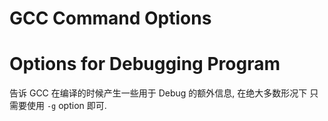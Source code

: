 # GCC Command Options


# Options for Debugging Program

告诉 GCC 在编译的时候产生一些用于 Debug 的额外信息, 在绝大多数形况下 只需要使用 `-g` option 即可.


